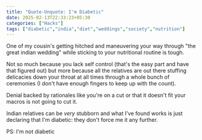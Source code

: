 ```yaml
--- 
title: "Quote-Unquote: I'm Diabetic"
date: 2025-02-13T22:33:23+05:30
categories: ["Hacks"]
tags: ["diabetic","india","diet","weddings","society","nutrition"]
---
```


One of my cousin's getting hitched and maneuvering your way through "the great indian wedding" while sticking to your nutritional routine is tough.  

Not so much because you lack self control (that's the easy part and have that figured out) but more because all the relatives are out there stuffing delicacies down your throat at all times through a whole bunch of ceremonies (I don't have enough fingers to keep up with the  count).  

Denial backed by rationales like you're on a cut or that it doesn't fit your macros is not going to cut it.  

Indian relatives can be *very* stubborn and what I've found works is just declaring that I'm diabetic: they don't force me it any further.  

PS: I'm not diabetic  
